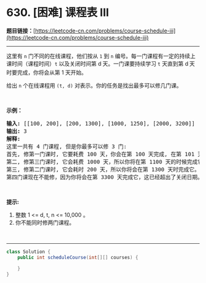 # 630. [困难] 课程表 III

**题目链接：**[https://leetcode-cn.com/problems/course-schedule-iii](https://leetcode-cn.com/problems/course-schedule-iii)

---

<div class="content__1Y2H">
 <div class="notranslate">
  <p>这里有 <code>n</code> 门不同的在线课程，他们按从 <code>1</code> 到 <code>n</code>&nbsp;编号。每一门课程有一定的持续上课时间（课程时间）<code>t</code> 以及关闭时间第 d<sub>&nbsp;</sub>天。一门课要持续学习 <code>t</code> 天直到第 d<span style="font-size:10.5px"> </span>天时要完成，你将会从第 1 天开始。</p> 
  <p>给出 <code>n</code> 个在线课程用 <code>(t, d)</code> 对表示。你的任务是找出最多可以修几门课。</p> 
  <p>&nbsp;</p> 
  <p><strong>示例：</strong></p> 
  <pre class="language-text"><strong>输入:</strong> [[100, 200], [200, 1300], [1000, 1250], [2000, 3200]]
<strong>输出:</strong> 3
<strong>解释:</strong> 
这里一共有 4 门课程, 但是你最多可以修 3 门:
首先, 修第一门课时, 它要耗费 100 天，你会在第 100 天完成, 在第 101 天准备下门课。
第二, 修第三门课时, 它会耗费 1000 天，所以你将在第 1100 天的时候完成它, 以及在第 1101 天开始准备下门课程。
第三, 修第二门课时, 它会耗时 200 天，所以你将会在第 1300 天时完成它。
第四门课现在不能修，因为你将会在第 3300 天完成它，这已经超出了关闭日期。</pre> 
  <p>&nbsp;</p> 
  <p><strong>提示:</strong></p> 
  <ol> 
   <li>整数 1 &lt;= d, t, n &lt;= 10,000 。</li> 
   <li>你不能同时修两门课程。</li> 
  </ol> 
  <p>&nbsp;</p> 
 </div>
</div>

---

```java
class Solution {
    public int scheduleCourse(int[][] courses) {
        
    }
}
```